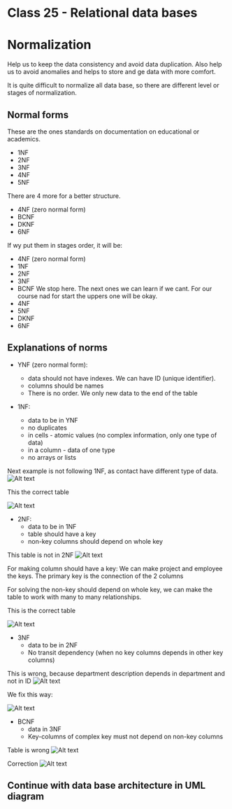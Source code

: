 # Class 25 - Relational data bases

# Normalization

Help us to keep the data consistency and avoid data duplication. Also help us to avoid anomalies and helps to store and ge data with more comfort.

It is quite difficult to normalize all data base, so there are different level or stages of normalization.

## Normal forms

These are the ones standards on documentation on educational or academics.

- 1NF
- 2NF
- 3NF
- 4NF
- 5NF

There are 4 more for a better structure.

- 4NF (zero normal form)
- BCNF
- DKNF
- 6NF

If wy put them in stages order, it will be:

- 4NF (zero normal form)
- 1NF
- 2NF
- 3NF
- BCNF
  We stop here. The next ones we can learn if we cant. For our course nad for start the uppers one will be okay.
- 4NF
- 5NF
- DKNF
- 6NF

## Explanations of norms

- YNF (zero normal form):

  - data should not have indexes. We can have ID (unique identifier).
  - columns should be names
  - There is no order. We only new data to the end of the table

- 1NF:
  - data to be in YNF
  - no duplicates
  - in cells - atomic values (no complex information, only one type of data)
  - in a column - data of one type
  - no arrays or lists

Next example is not following 1NF, as contact have different type of data.
![Alt text](image.png)

This the correct table

![Alt text](image-1.png)

- 2NF:
  - data to be in 1NF
  - table should have a key
  - non-key columns should depend on whole key

This table is not in 2NF
![Alt text](image-2.png)

For making column should have a key: We can make project and employee the keys. The primary key is the connection of the 2 columns

For solving the non-key should depend on whole key, we can make the table to work with many to many relationships.

This is the correct table

![Alt text](image-3.png)

- 3NF
  - data to be in 2NF
  - No transit dependency (when no key columns depends in other key columns)

This is wrong, because department description depends in department and not in ID
![Alt text](image-4.png)

We fix this way:

![Alt text](image-5.png)

- BCNF
  - data in 3NF
  - Key-columns of complex key must not depend on non-key columns

Table is wrong
  ![Alt text](image-6.png)

Correction 
  ![Alt text](image-7.png)


## Continue with data base architecture in UML diagram